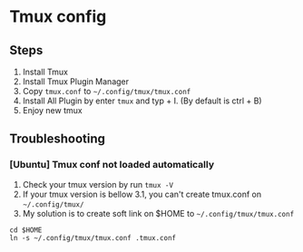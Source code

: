 # Tmux config

## Steps

1. Install Tmux
2. Install Tmux Plugin Manager
3. Copy `tmux.conf` to `~/.config/tmux/tmux.conf`
3. Install All Plugin by enter `tmux` and typ <prefix> + I. (By default <prefix> is ctrl + B)
4. Enjoy new tmux

## Troubleshooting

### [Ubuntu] Tmux conf not loaded automatically

1. Check your tmux version by run `tmux -V`
2. If your tmux version is bellow 3.1, you can't create tmux.conf on `~/.config/tmux/`
3. My solution is to create soft link on $HOME to `~/.config/tmux/tmux.conf`

```
cd $HOME
ln -s ~/.config/tmux/tmux.conf .tmux.conf

```
